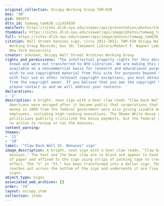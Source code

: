 ```yaml
---
original_collection: Occupy Working Group TAM.630
box: '30'
pid: OWS075
dlts_id: tamwag_tam630_cuid34930
manifest: https://sites.dlib.nyu.edu/viewer/api/presentation/photos/tamwag_tam630_cuid34930/manifest.json
thumbnail: https://sites.dlib.nyu.edu/viewer/api/image/photos/tamwag_tam630_cuid34930/1/full/256,/0/default.jpg
full: https://sites.dlib.nyu.edu/viewer/api/image/photos/tamwag_tam630_cuid34930/1/full/256,/0/default.jpg
citation: Wall Street bonuses sign, circa 2011-2012; TAM.630 Occupy Wall Street Archives
  Working Group Records; box 30; Tamiment Library/Robert F. Wagner Labor Archives,
  New York University
creator: Unknown; Occupy Wall Street Archives Working Group
rights_and_permisisons: 'The intellectual property rights for this document are not
  known and were not transferred to NYU Libraries. We are making this document publicly
  available on a noncommercial basis for research and educational purposes. If you
  wish to use copyrighted material from this site for purposes beyond those in accordance
  with fair use or other relevant copyright exceptions, you must obtain permission
  from the copyright owner. If you believe that you own the copyright to this document,
  please contact us and we will address your concerns. '
declarations:
- '2'
description: A bright, neon sign with a bear claw reads "Claw back Wall Street bonuses."
  Americans were enraged after it became public that corporations that received bailout
  money in 2009 from the federal government were also giving sizable bonuses to its
  employees, including high-ranking executives. The Obama White House and many leading
  politicians publicly criticized the bonus payments, but the federal government took
  no action to recoup or tax the bonuses.
content_warning:
themes:
- '11'
- '10'
label: '"Claw Back Wall St. Bonuses" sign'
image_description: A bright, neon sign with a bear claw reads, "Claw back Wall St.
  bonuses." The text and the bear claw are in black and appear to have been cut out
  of paper and affixed to the sign using strips of packing tape to create a laminating
  effect. The "S" in "St." has been transformed into a dollar sign. The bear claw
  reaches out across the bottom of the sign and underneath it are five green dollar
  signs.
object_type: Signs
associated_web_archives: []
order: '74'
layout: occupy_item
collection: items
---
```

